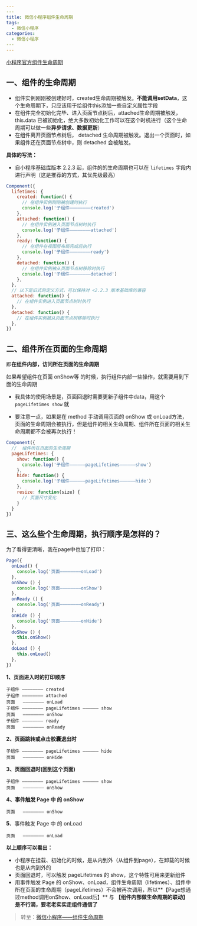 ```yaml
---
​---
title: 微信小程序组件生命周期
tags:
  - 微信小程序
categories:
  - 微信小程序
​---
---
```




 [小程序官方组件生命周期](https://developers.weixin.qq.com/miniprogram/dev/framework/custom-component/lifetimes.html) 

## 一、组件的生命周期

+ 组件实例刚刚被创建好时，created生命周期被触发。**不能调用setData**，这个生命周期下，只应该用于给组件this添加一些自定义属性字段
+ 在组件完全初始化完毕、进入页面节点树后，attached生命周期被触发，this.data 已被初始化，绝大多数初始化工作可以在这个时机进行（这个生命周期可以做一些**异步请求、数据更新**）
+ 在组件离开页面节点树后， detached 生命周期被触发。退出一个页面时，如果组件还在页面节点树中，则 detached 会被触发。

**具体的写法：**

- 自小程序基础库版本 2.2.3 起，组件的的生命周期也可以在 `lifetimes` 字段内进行声明（这是推荐的方式，其优先级最高）

```js
Component({
  lifetimes: {
    created: function() {
      // 在组件实例刚刚被创建时执行
      console.log('子组件————————created')
    },
    attached: function() {
      // 在组件实例进入页面节点树时执行
      console.log('子组件————————attached')
    },
    ready: function() {
      // 在组件在视图层布局完成后执行
      console.log('子组件————————ready')
    },
    detached: function() {
      // 在组件实例被从页面节点树移除时执行
      console.log('子组件————————detached')
    },
  },
  // 以下是旧式的定义方式，可以保持对 <2.2.3 版本基础库的兼容
  attached: function() {
    // 在组件实例进入页面节点树时执行
  },
  detached: function() {
    // 在组件实例被从页面节点树移除时执行
  },
})
```

## 二、组件所在页面的生命周期
即**在组件内部，访问所在页面的生命周期**

如果希望组件在页面 onShow等 的时候，执行组件内部一些操作，就需要用到下面的生命周期

+ 我具体的使用场景是，页面回退时需要更新子组件中data，用这个 `pageLifetimes show` 就

+ 要注意一点，如果是在 method 手动调用页面的 onShow 或 onLoad方法，页面的生命周期会被执行，但是组件的相关生命周期、组件所在页面的相关生命周期都不会被再次执行！

```js
Component({
  //  组件所在页面的生命周期
  pageLifetimes: {
    show: function() {
      console.log('子组件——————pageLifetimes——————show')
    },
    hide: function() {
      console.log('子组件——————pageLifetimes——————hide')
    },
    resize: function(size) {
      // 页面尺寸变化
    }
  }
})
```

## 三、这么些个生命周期，执行顺序是怎样的？
为了看得更清晰，我在page中也加了打印：

```js
Page({
  onLoad() {
    console.log('页面————————onLoad')
  },
  onShow () {
    console.log('页面————————onShow')
  },
  onReady () {
    console.log('页面————————onReady')
  },
  onHide () {
    console.log('页面————————onHide')
  },
  doShow () {
    this.onShow()
  },
  doLoad () {
    this.onLoad()
  },
})

```

**1、页面进入时的打印顺序**

```
子组件 ———————— created
子组件 ———————— attached
页面   ———————— onLoad
子组件 ———————— pageLifetimes —————— show
页面   ———————— onShow
子组件 ———————— ready
页面   ———————— onReady
```

**2、页面跳转或点击胶囊退出时**

```
子组件 ———————— pageLifetimes —————— hide
页面   ———————— onHide
```

**3、页面回退时(回到这个页面)**

```
子组件 ———————— pageLifetimes —————— show
页面   ———————— onShow
```

**4、事件触发 Page 中 的 onShow**

```
页面   ———————— onShow
```

**5**、事件触发 Page 中 的 onLoad

```
页面   ———————— onLoad
```

**以上顺序可以看出：**

+ 小程序在挂载、初始化的时候，是从内到外（从组件到page），在卸载的时候也是从内到外的
+ 页面回退时，可以触发 pageLifetimes 的 show，这个特性可用来更新组件
+ 用事件触发 Page 的 onShow、onLoad，组件生命周期（lifetimes）、组件中所在页面的生命周期（pageLifetimes）不会被再次调用，所以**【Page想通过method调用onShow、onLoad后】** 与 **【组件内部做生命周期的联动】是不行滴，要老老实实走组件通信了**



> 转至：[微信小程序——组件生命周期](https://blog.csdn.net/weixin_42289080/article/details/120370177)